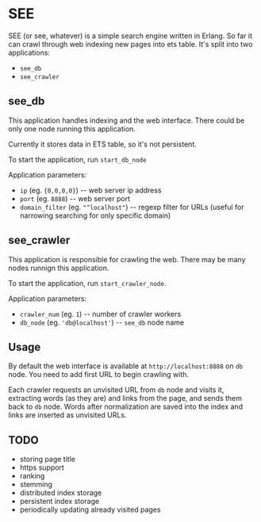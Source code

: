 # SEE

SEE (or see, whatever) is a simple search engine written in Erlang. So
far it can crawl through web indexing new pages into ets table. It's split
into two applications:

* `see_db`
* `see_crawler`

## see_db

This application handles indexing and the web interface.
There could be only one node running this application.

Currently it stores data in ETS table, so it's not persistent.

To start the application, run `start_db_node`

Application parameters:
* `ip` (eg. `{0,0,0,0}`) -- web server ip address
* `port` (eg. `8888`) -- web server port
* `domain_filter` (eg. `"^localhost"`) -- regexp filter for URLs (useful for narrowing searching for only specific domain)

## see_crawler

This application is responsible for crawling the web.
There may be many nodes runnign this application.

To start the application, run `start_crawler_node`.

Application parameters:
* `crawler_num` (eg. `1`) -- number of crawler workers
* `db_node` (eg. `'db@localhost'`) -- `see_db` node name

## Usage

By default the web interface is available at `http://localhost:8888` on `db` node. You need to add first
URL to begin crawling with.

Each crawler requests an unvisited URL from `db` node and visits it, extracting words (as they are) and links from the page,
and sends them back to `db` node. Words after normalization are saved into the index and links are inserted as
unvisited URLs.

## TODO

* storing page title
* https support
* ranking
* stemming
* distributed index storage
* persistent index storage
* periodically updating already visited pages
